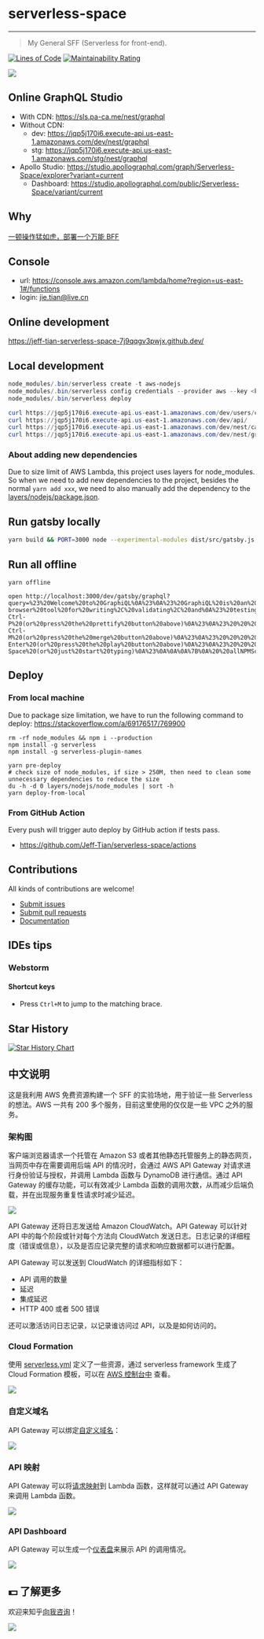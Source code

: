 # serverless-space

---

> My General SFF (Serverless for front-end).

[![Lines of Code](https://sonarcloud.io/api/project_badges/measure?project=Jeff-Tian_serverless-space&metric=ncloc)](https://sonarcloud.io/summary/new_code?id=Jeff-Tian_serverless-space)
[![Maintainability Rating](https://sonarcloud.io/api/project_badges/measure?project=Jeff-Tian_serverless-space&metric=sqale_rating)](https://sonarcloud.io/summary/new_code?id=Jeff-Tian_serverless-space)

![](https://pic1.zhimg.com/v2-783af5de059844bc4da647ce90a1b6f6_1440w.jpg?source=172ae18b)

## Online GraphQL Studio

- With CDN: https://sls.pa-ca.me/nest/graphql
- Without CDN: 
  - dev: https://jqp5j170i6.execute-api.us-east-1.amazonaws.com/dev/nest/graphql
  - stg: https://jqp5j170i6.execute-api.us-east-1.amazonaws.com/stg/nest/graphql
- Apollo Studio: https://studio.apollographql.com/graph/Serverless-Space/explorer?variant=current
  - Dashboard: https://studio.apollographql.com/public/Serverless-Space/variant/current

## Why

[一顿操作猛如虎，部署一个万能 BFF](https://zhuanlan.zhihu.com/p/412196725)

## Console

- url: https://console.aws.amazon.com/lambda/home?region=us-east-1#/functions
- login: jie.tian@live.cn

## Online development

https://jeff-tian-serverless-space-7j9qqgv3pwjx.github.dev/

## Local development

```powershell
node_modules/.bin/serverless create -t aws-nodejs
node_modules/.bin/serverless config credentials --provider aws --key <key> --secret <secret>
node_modules/.bin/serverless deploy

curl https://jqp5j170i6.execute-api.us-east-1.amazonaws.com/dev/users/create
curl https://jqp5j170i6.execute-api.us-east-1.amazonaws.com/dev/api/
curl https://jqp5j170i6.execute-api.us-east-1.amazonaws.com/dev/nest/cats
curl https://jqp5j170i6.execute-api.us-east-1.amazonaws.com/dev/nest/graphql
```

### About adding new dependencies

Due to size limit of AWS Lambda, this project uses layers for node_modules. So when we need to add new dependencies to the project, besides the normal `yarn add xxx`, we need to also manually add the dependency to the [layers/nodejs/package.json](layers/nodejs/package.json).

## Run gatsby locally

```bash
yarn build && PORT=3000 node --experimental-modules dist/src/gatsby.js
```

## Run all offline

```shell
yarn offline

open http://localhost:3000/dev/gatsby/graphql?query=%23%20Welcome%20to%20GraphiQL%0A%23%0A%23%20GraphiQL%20is%20an%20in-browser%20tool%20for%20writing%2C%20validating%2C%20and%0A%23%20testing%20GraphQL%20queries.%0A%23%0A%23%20Type%20queries%20into%20this%20side%20of%20the%20screen%2C%20and%20you%20will%20see%20intelligent%0A%23%20typeaheads%20aware%20of%20the%20current%20GraphQL%20type%20schema%20and%20live%20syntax%20and%0A%23%20validation%20errors%20highlighted%20within%20the%20text.%0A%23%0A%23%20GraphQL%20queries%20typically%20start%20with%20a%20%22%7B%22%20character.%20Lines%20that%20start%0A%23%20with%20a%20%23%20are%20ignored.%0A%23%0A%23%20An%20example%20GraphQL%20query%20might%20look%20like%3A%0A%23%0A%23%20%20%20%20%20%7B%0A%23%20%20%20%20%20%20%20field(arg%3A%20%22value%22)%20%7B%0A%23%20%20%20%20%20%20%20%20%20subField%0A%23%20%20%20%20%20%20%20%7D%0A%23%20%20%20%20%20%7D%0A%23%0A%23%20Keyboard%20shortcuts%3A%0A%23%0A%23%20%20Prettify%20Query%3A%20%20Shift-Ctrl-P%20(or%20press%20the%20prettify%20button%20above)%0A%23%0A%23%20%20%20%20%20Merge%20Query%3A%20%20Shift-Ctrl-M%20(or%20press%20the%20merge%20button%20above)%0A%23%0A%23%20%20%20%20%20%20%20Run%20Query%3A%20%20Ctrl-Enter%20(or%20press%20the%20play%20button%20above)%0A%23%0A%23%20%20%20Auto%20Complete%3A%20%20Ctrl-Space%20(or%20just%20start%20typing)%0A%23%0A%0A%0A%7B%0A%20%20allNPMScript%20%7B%0A%20%20%20%20nodes%20%7B%0A%20%20%20%20%20%20name%0A%20%20%20%20%7D%0A%20%20%7D%0A%7D
```

## Deploy

### From local machine

Due to package size limitation, we have to run the following command to deploy: https://stackoverflow.com/a/69176517/769900

```shell
rm -rf node_modules && npm i --production
npm install -g serverless
npm install -g serverless-plugin-names

yarn pre-deploy
# check size of node_modules, if size > 250M, then need to clean some unnecessary dependencies to reduce the size
du -h -d 0 layers/nodejs/node_modules | sort -h
yarn deploy-from-local
```

### From GitHub Action

Every push will trigger auto deploy by GitHub action if tests pass.

- https://github.com/Jeff-Tian/serverless-space/actions

## Contributions

All kinds of contributions are welcome!

- [Submit issues]()
- [Submit pull requests]()
- [Documentation]()

## IDEs tips

### Webstorm

#### Shortcut keys

- Press `Ctrl+M` to jump to the matching brace.

## Star History

[![Star History Chart](https://api.star-history.com/svg?repos=jeff-tian/serverless-space&type=Date)](https://star-history.com/#jeff-tian/serverless-space&Date)

## 中文说明

这是我利用 AWS 免费资源构建一个 SFF 的实验场地，用于验证一些 Serverless 的想法。AWS 一共有 200 多个服务，目前这里使用的仅仅是一些 VPC 之外的服务。

### 架构图

客户端浏览器请求一个托管在 Amazon S3 或者其他静态托管服务上的静态网页，当网页中存在需要调用后端 API 的情况时，会通过 AWS API Gateway 对请求进行身份验证与授权，并调用 Lambda 函数与 DynamoDB 进行通信。通过 API Gateway 的缓存功能，可以有效减少 Lambda 函数的调用次数，从而减少后端负载，并在出现服务重复性请求时减少延迟。

![](./assets/arch.png)

API Gateway 还将日志发送给 Amazon CloudWatch。API Gateway 可以针对 API 中的每个阶段或针对每个方法向 CloudWatch 发送日志。日志记录的详细程度（错误或信息），以及是否应记录完整的请求和响应数据都可以进行配置。

API Gateway 可以发送到 CloudWatch 的详细指标如下：

- API 调用的数量
- 延迟
- 集成延迟
- HTTP 400 或者 500 错误

还可以激活访问日志记录，以记录谁访问过 API，以及是如何访问的。

### Cloud Formation

使用 [serverless.yml](./serverless.yml) 定义了一些资源，通过 serverless framework 生成了 Cloud Formation 模板，可以在 [AWS 控制台中](https://us-east-1.console.aws.amazon.com/cloudformation/home?region=us-east-1#/stacks/resources?filteringText=&filteringStatus=active&viewNested=true&stackId=arn%3Aaws%3Acloudformation%3Aus-east-1%3A443862765029%3Astack%2Fserverless-space-dev%2F39149940-0324-11ec-8c87-0aeefef9077b) 查看。

![](assets/cloudformation.png)

### 自定义域名

API Gateway 可以绑定[自定义域名](https://us-east-1.console.aws.amazon.com/apigateway/main/publish/domain-names?domain=sls.pa-ca.me&region=us-east-1)：

![](assets/custom-domain.png)

### API 映射

API Gateway 可以将[请求映射](https://us-east-1.console.aws.amazon.com/apigateway/home?region=us-east-1#/apis/jqp5j170i6/resources/fvzmag/methods/ANY)到 Lambda 函数，这样就可以通过 API Gateway 来调用 Lambda 函数。

![](assets/api-gateway.png)

### API Dashboard

API Gateway 可以生成一个[仪表盘](https://us-east-1.console.aws.amazon.com/apigateway/home?region=us-east-1#/apis/jqp5j170i6/dashboard)来展示 API 的调用情况。

![](assets/api-dashboard.png)

## 💵 了解更多

欢迎来知乎[向我咨询](https://www.zhihu.com/consult/people/1073548674713423872)！

[![](https://camo.githubusercontent.com/61cb76c8b403b7cad37b5525bef4df09b6468b54d1b8865b62898c752a2f6454/68747470733a2f2f66697273742d676f2d76657263656c2e76657263656c2e6170702f6170692f64796e616d6963696d616765)](https://www.zhihu.com/consult/people/1073548674713423872)
